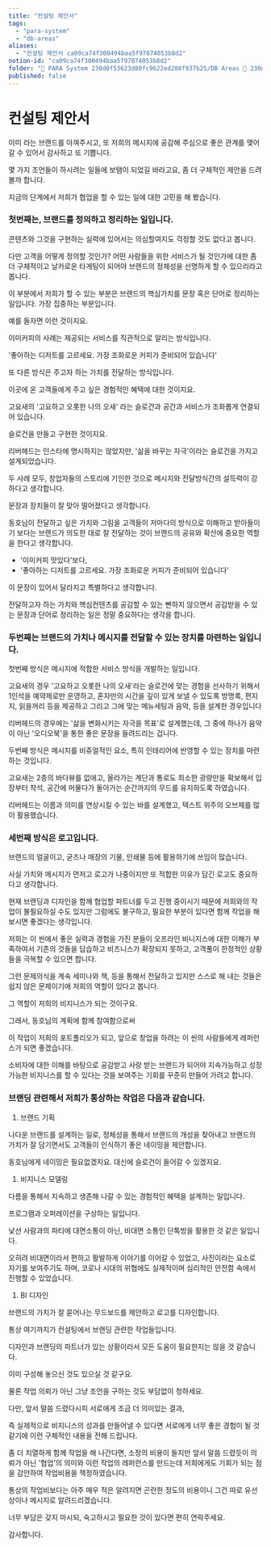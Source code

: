 ```yaml
---
title: "컨설팅 제안서"
tags:
  - "para-system"
  - "db-areas"
aliases:
  - "컨설팅 제안서 ca09ca74f300494baa5f97074053b8d2"
notion-id: "ca09ca74f300494baa5f97074053b8d2"
folder: "🚀 PARA System 230d0f53623d80fc9622ed288f937b25/DB Areas 🔲 230d0f53623d812fa0e9f500c4679623/(주) 음 66e9b539f26a4b65b785de77451613c8"
published: false
---
```


# 컨설팅 제안서

이미 라는 브랜드를 아껴주시고, 또 저희의 메시지에 공감해 주심으로 좋은 관계를 맺어갈 수 있어서 감사하고 또 기쁩니다.

몇 가지 조언들이 하시려는 일들에 보탬이 되었길 바라고요, 좀 더 구체적인 제안을 드려 볼까 합니다.

지금의 단계에서 저희가 협업을 할 수 있는 일에 대한 고민을 해 봤습니다.

### 첫번째는, 브랜드를 정의하고 정리하는 일입니다.

콘텐츠와 그것을 구현하는 실력에 있어서는 의심할여지도 걱정할 것도 없다고 봅니다.

다만 고객을 어떻게 정의할 것인가? 어떤 사람들을 위한 서비스가 될 것인가에 대한 좀 더 구체적이고 날카로운 타게팅이 되어야 브랜드의 정체성을 선명하게 할 수 있으리라고 봅니다.

이 부분에서 저희가 할 수 있는 부분은 브랜드의 핵심가치를 문장 혹은 단어로 정리하는 일입니다. 가장 집중하는 부분입니다.

예를 들자면 이런 것이지요.

이미커피의 사례는 제공되는 서비스를 직관적으로 알리는 방식입니다.

'좋아하는 디저트를 고르세요. 가장 조화로운 커피가 준비되어 있습니다'

또 다른 방식은 주고자 하는 가치를 전달하는 방식입니다.

이곳에 온 고객들에게 주고 싶은 경험적인 혜택에 대한 것이지요.

고요새의 '고요하고 오롯한 나의 오새' 라는 슬로건과 공간과 서비스가 조화롭게 연결되어 있습니다.

슬로건을 만들고 구현한 것이지요.

리버헤드는 인스타에 명시하지는 않았지만, '삶을 바꾸는 자극'이라는 슬로건을 가지고 설계되었습니다.

두 사례 모두, 창업자들의 스토리에 기인한 것으로 메시지와 전달방식간의 설득력이 강하다고 생각합니다.

문장과 장치들이 잘 맞아 떨어졌다고 생각합니다.

동호님이 전달하고 싶은 가치와 그림을 고객들이 저마다의 방식으로 이해하고 받아들이기 보다는 브랜드가 의도한 대로 잘 전달하는 것이 브랜드의 공유와 확산에 중요한 역할을 한다고 생각합니다.

* '이미커피 맛있다'보다,
* '좋아하는 디저트를 고르세요. 가장 조화로운 커피가 준비되어 있습니다'

이 문장이 있어서 달라지고 특별하다고 생각합니다.

전달하고자 하는 가치와 핵심컨텐츠를 공감할 수 있는 빤하지 않으면서 공감받을 수 있는 문장과 단어로 정리하는 일은 정말 중요하다는 생각을 합니다.

### 두번째는 브랜드의 가치나 메시지를 전달할 수 있는 장치를 마련하는 일입니다.

첫번째 방식은 메시지에 적합한 서비스 방식을 개발하는 일입니다.

고요새의 경우 '고요하고 오롯한 나의 오새'라는 슬로건에 맞는 경험을 선사하기 위해서 1인석을 예약제로만 운영하고, 혼자만의 시간을 깊이 있게 보낼 수 있도록 방명록, 편지지, 읽을꺼리 등을 제공하고 그리고 그에 맞는 메뉴세팅과 음악, 등을 설계한 경우입니다

리버헤드의 경우에는 '삶을 변화시키는 자극을 목표'로 설계했는데, 그 중에 하나가 음악이 아닌 '오디오북'을 통한 좋은 문장을 들려드리는 겁니다.

두번째 방식은 메시지를 비쥬얼적인 요소, 특히 인테리어에 반영할 수 있는 장치를 마련하는 것입니다.

고요새는 2층의 바다뷰를 없애고, 올라가는 계단과 통로도 최소한 광량만을 확보해서 입장부터 착석, 공간에 머물다가 돌아가는 순간까지의 무드를 유지하도록 하였습니다.

리버헤드는 이름과 의미를 연상시킬 수 있는 바를 설계했고, 텍스트 위주의 오브제를 많이 활용했습니다.

### 세번째 방식은 로고입니다.

브랜드의 얼굴이고, 굳즈나 매장의 기물, 인쇄물 등에 활용하기에 쓰임이 많습니다.

사실 가치와 메시지가 먼저고 로고가 나중이지만 또 적합한 이유가 담긴 로고도 중요하다고 생각합니다.

현재 브랜딩과 디자인을 함께 협업할 파트너를 두고 진행 중이시기 때문에 저희와의 작업이 불필요하실 수도 있지만 그럼에도 불구하고, 필요한 부분이 있다면 함께 작업을 해 보시면 좋겠다는 생각입니다.

저희는 이 씬에서 좋은 실력과 경험을 가진 분들이 오프라인 비니지스에 대한 이해가 부족하여서 기존의 것들을 답습하고 비즈니스가 확장되지 못하고, 고객풀이 한정적인 상황들을 극복할 수 있으면 합니다.

그런 문제의식을 계속 세미나와 책, 등을 통해서 전달하고 있지만 스스로 해 내는 것들은 쉽지 않은 문제이기에 저희의 역할이 있다고 봅니다.

그 역할이 저희의 비지니스가 되는 것이구요.

그래서, 동호님의 계획에 함께 참여함으로써

이 작업이 저희의 포트폴리오가 되고, 앞으로 창업을 하려는 이 씬의 사람들에게 레퍼런스가 되면 좋겠습니다.

소비자에 대한 이해를 바탕으로 공감받고 사랑 받는 브랜드가 되어야 지속가능하고 성장가능한 비지니스를 할 수 있다는 것을 보여주는 기회를 꾸준히 만들어 가려고 합니다.

### 브랜딩 관련해서 저희가 통상하는 작업은 다음과 같습니다.

1. 브랜드 기획

나다운 브랜드를 설계하는 일로, 정체성을 통해서 브랜드의 개성을 찾아내고 브랜드의 가치가 잘 담기면서도 고객들이 인식하기 좋은 네이밍을 제안합니다.

동호님에게 네이밍은 필요없겠지요. 대신에 슬로건이 들어갈 수 있겠지요.

1. 비지니스 모델링

다름을 통해서 지속하고 생존해 나갈 수 있는 경험적인 혜택을 설계하는 일입니다.

프로그램과 오퍼레이션을 구상하는 일입니다.

낯선 사람과의 파티에 대면소통이 아닌, 비대면 소통인 단톡방을 활용한 것 같은 일입니다.

오히려 비대면이라서 편하고 활발하게 이야기를 이어갈 수 있었고, 사진이라는 요소로 자기를 보여주기도 하며, 코로나 시대의 위협에도 실제적이며 심리적인 안전함 속에서 진행할 수 있었습니다.

1. BI 디자인

브랜드의 가치가 잘 묻어나는 무드보드를 제안하고 로고를 디자인합니다.

통상 여기까지가 컨설팅에서 브랜딩 관련한 작업들입니다.

디자인과 브랜딩의 파트너가 있는 상황이라서 모든 도움이 필요한지는 않을 것 같습니다.

이미 구성해 놓으신 것도 있으실 것 같구요.

물론 작업 의뢰가 아닌 그냥 조언을 구하는 것도 부담없이 청하세요.

다만, 앞서 말씀 드렸다시피 서로에게 조금 더 의미있는 결과,

즉 실제적으로 비지니스의 성과를 만들어낼 수 있다면 서로에게 너무 좋은 경험이 될 것 같기에 이런 구체적인 내용을 전해 드립니다.

좀 더 치열하게 함께 작업을 해 나간다면, 소정의 비용이 들지만 앞서 말씀 드렸듯이 의뢰가 아닌 '협업'의 의미와 이런 작업의 레퍼런스를 만드는데 저희에게도 기회가 되는 점을 감안하여 작업비용을 책정하였습니다.

통상의 작업비보다는 아주 매우 적은 알려지면 곤란한 정도의 비용이니 그건 따로 유선상이나 메시지로 알려드리겠습니다.

너무 부담은 갖지 마시되, 숙고하시고 필요한 것이 있다면 편히 연락주세요.

감사합니다.
